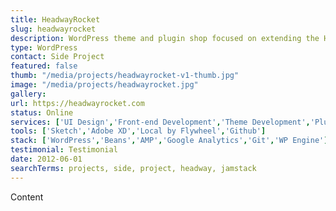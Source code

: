 ```yaml
---
title: HeadwayRocket
slug: headwayrocket
description: WordPress theme and plugin shop focused on extending the Headway visual site builder.
type: WordPress
contact: Side Project
featured: false
thumb: "/media/projects/headwayrocket-v1-thumb.jpg"
image: "/media/projects/headwayrocket.jpg"
gallery:
url: https://headwayrocket.com
status: Online
services: ['UI Design','Front-end Development','Theme Development','Plugin Development']
tools: ['Sketch','Adobe XD','Local by Flywheel','Github']
stack: ['WordPress','Beans','AMP','Google Analytics','Git','WP Engine']
testimonial: Testimonial
date: 2012-06-01
searchTerms: projects, side, project, headway, jamstack
---
```

Content